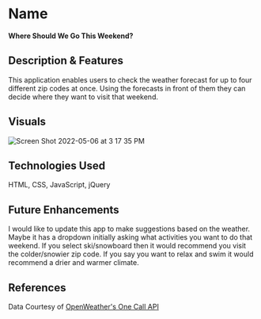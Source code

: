 # Name
**Where Should We Go This Weekend?**

## Description & Features
This application enables users to check the weather forecast for up to four different zip codes at once. Using the forecasts in front of them they can decide where they want to visit that weekend. 

## Visuals
![Screen Shot 2022-05-06 at 3 17 35 PM](https://user-images.githubusercontent.com/65954177/167203734-e6b48baa-4530-4b83-9ef8-2ce667acdf3b.png)

## Technologies Used
HTML, CSS, JavaScript, jQuery

## Future Enhancements
I would like to update this app to make suggestions based on the weather. Maybe it has a dropdown initially asking what activities you want to do that weekend. If you select ski/snowboard then it would recommend you visit the colder/snowier zip code. If you say you want to relax and swim it would recommend a drier and warmer climate. 

## References
Data Courtesy of [OpenWeather's One Call API](https://openweathermap.org/api/one-call-api)
